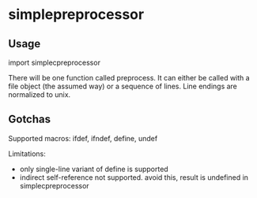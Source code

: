 # simplepreprocessor

Usage
---------

import simplecpreprocessor

There will be one function called preprocess. It can either be called with a file object (the assumed way) or a sequence
of lines. Line endings are normalized to unix.


Gotchas
---------

Supported macros: ifdef, ifndef, define, undef

Limitations:
 * only single-line variant of define is supported
 * indirect self-reference not supported. avoid this, result is undefined in simplecpreprocessor
